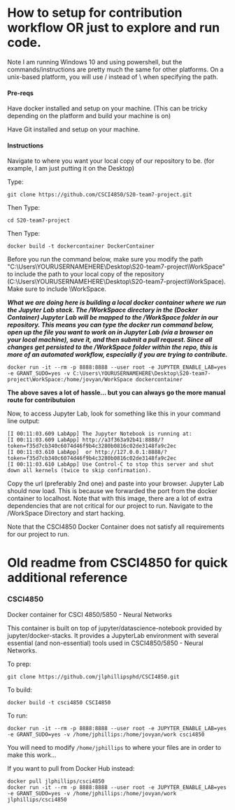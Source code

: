 # How to setup for contribution workflow OR just to explore and run code.

Note I am running Windows 10 and using powershell, but the commands/instructions are pretty much the same for other platforms. On a unix-based platform, you will use / instead of \ when specifying the path.

#### Pre-reqs
Have docker installed and setup on your machine. (This can be tricky depending on the platform and build your machine is on)

Have Git installed and setup on your machine.

#### Instructions
Navigate to where you want your local copy of our repository to be. (for example, I am just putting it on the Desktop)

Type:
```
git clone https://github.com/CSCI4850/S20-team7-project.git
```
Then Type:
```
cd S20-team7-project
```
Then Type:
```
docker build -t dockercontainer DockerContainer
```
Before you run the command below, make sure you modify the path "C:\Users\YOURUSERNAMEHERE\Desktop\S20-team7-project\WorkSpace" to include the path to your local copy of the repository (C:\Users\YOURUSERNAMEHERE\Desktop\S20-team7-project\WorkSpace). Make sure to include \WorkSpace.

***What we are doing here is building a local docker container where we run the Jupyter Lab stack. The /WorkSpace directory in the (Docker Container) Jupyter Lab will be mapped to the /WorkSpace folder in our repository. This means you can type the docker run command below, open up the file you want to work on in Jupyter Lab (via a browser on your local machine), save it, and then submit a pull request. Since all changes get persisted to the /WorkSpace folder within the repo, this is more of an automated workflow, especially if you are trying to contribute.***

```
docker run -it --rm -p 8888:8888 --user root -e JUPYTER_ENABLE_LAB=yes -e GRANT_SUDO=yes -v C:\Users\YOURUSERNAMEHERE\Desktop\S20-team7-project\WorkSpace:/home/jovyan/WorkSpace dockercontainer
```

**The above saves a lot of hassle... but you can always go the more manual route for contributuion**

Now, to access Jupyter Lab, look for something like this in your command line output:
```
[I 00:11:03.609 LabApp] The Jupyter Notebook is running at:
[I 00:11:03.609 LabApp] http://a3f363a92b41:8888/?token=f35d7cb340c6074d46f9b4c3280b0816c02de3148fa9c2ec
[I 00:11:03.610 LabApp]  or http://127.0.0.1:8888/?token=f35d7cb340c6074d46f9b4c3280b0816c02de3148fa9c2ec
[I 00:11:03.610 LabApp] Use Control-C to stop this server and shut down all kernels (twice to skip confirmation).
```

Copy the url (preferably 2nd one) and paste into your browser. Jupyter Lab should now load. This is because we forwarded the port from the docker container to localhost. Note that with this image, there are a lot of extra dependencies that are not critical for our project to run. Navigate to the /WorkSpace Directory and start hacking.

Note that the CSCI4850 Docker Container does not satisfy all requirements for our project to run.

# Old readme from CSCI4850 for quick additional reference
### CSCI4850
Docker container for CSCI 4850/5850 - Neural Networks

This container is built on top of jupyter/datascience-notebook provided by jupyter/docker-stacks. It provides a JupyterLab environment with several essential (and non-essential) tools used in CSCI4850/5850 - Neural Networks.

To prep:
```
git clone https://github.com/jlphillipsphd/CSCI4850.git
```
 
To build:
```
docker build -t csci4850 CSCI4850
```

To run:
```
docker run -it --rm -p 8888:8888 --user root -e JUPYTER_ENABLE_LAB=yes -e GRANT_SUDO=yes -v /home/jphillips:/home/jovyan/work csci4850
```

You will need to modify `/home/jphillips` to where your files are in order to make this work...

If you want to pull from Docker Hub instead:
```
docker pull jlphillips/csci4850
docker run -it --rm -p 8888:8888 --user root -e JUPYTER_ENABLE_LAB=yes -e GRANT_SUDO=yes -v /home/jphillips:/home/jovyan/work jlphillips/csci4850
```
